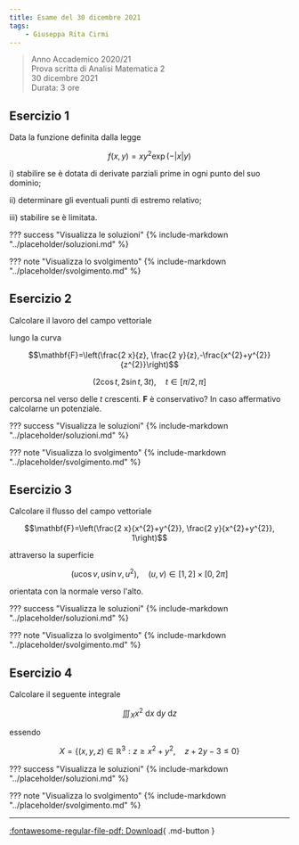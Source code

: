 ```yaml
---
title: Esame del 30 dicembre 2021
tags:
    - Giuseppa Rita Cirmi
---
```


>Anno Accademico 2020/21<br>
Prova scritta di Analisi Matematica 2<br>
30 dicembre 2021<br>
Durata: 3 ore

## Esercizio 1

Data la funzione definita dalla legge

$$f(x, y)=x y^{2} \exp (-|x| y)$$

i\) stabilire se è dotata di derivate parziali prime in ogni punto del
suo dominio;

ii\) determinare gli eventuali punti di estremo relativo;

iii\) stabilire se è limitata.

??? success "Visualizza le soluzioni"
    {% include-markdown "../placeholder/soluzioni.md" %}

??? note "Visualizza lo svolgimento"
    {% include-markdown "../placeholder/svolgimento.md" %}

## Esercizio 2

Calcolare il lavoro del campo vettoriale

lungo la curva

$$\mathbf{F}=\left(\frac{2 x}{z}, \frac{2 y}{z},-\frac{x^{2}+y^{2}}{z^{2}}\right)$$

$$(2 \cos t, 2 \sin t, 3 t), \quad t \in[\pi / 2, \pi]$$

percorsa nel verso delle $t$ crescenti. $\mathbf{F}$ è conservativo? In
caso affermativo calcolarne un potenziale.

??? success "Visualizza le soluzioni"
    {% include-markdown "../placeholder/soluzioni.md" %}

??? note "Visualizza lo svolgimento"
    {% include-markdown "../placeholder/svolgimento.md" %}

## Esercizio 3

Calcolare il flusso del campo vettoriale

$$\mathbf{F}=\left(\frac{2 x}{x^{2}+y^{2}}, \frac{2 y}{x^{2}+y^{2}}, 1\right)$$

attraverso la superficie

$$\left(u \cos v, u \sin v, u^{2}\right), \quad(u, v) \in[1,2] \times[0,2 \pi]$$

orientata con la normale verso l'alto.

??? success "Visualizza le soluzioni"
    {% include-markdown "../placeholder/soluzioni.md" %}

??? note "Visualizza lo svolgimento"
    {% include-markdown "../placeholder/svolgimento.md" %}

## Esercizio 4

Calcolare il seguente integrale

$$\iiint_{X} x^{2} \mathrm{~d} x \mathrm{~d} y \mathrm{~d} z$$

essendo

$$X=\left\{(x, y, z) \in \mathbb{R}^{3}: z \geq x^{2}+y^{2}, \quad z+2 y-3 \leq 0\right\}$$

??? success "Visualizza le soluzioni"
    {% include-markdown "../placeholder/soluzioni.md" %}

??? note "Visualizza lo svolgimento"
    {% include-markdown "../placeholder/svolgimento.md" %}

---

[:fontawesome-regular-file-pdf: Download](pdf/30dicembre2021.pdf){ .md-button }
